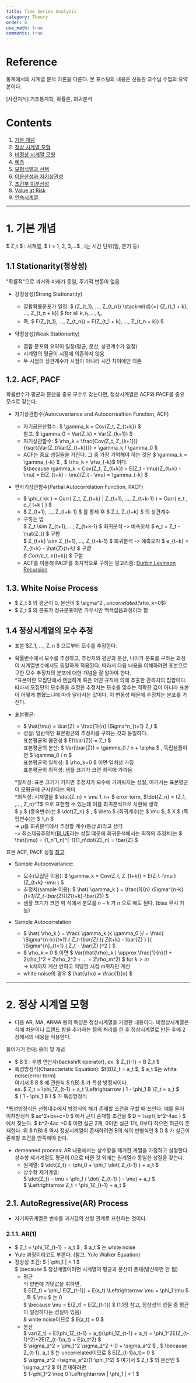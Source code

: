 ```yaml
---
title: Time Series Analysis
category: Theory
order: 6
use_math: true
comments: true
---
```


# Reference
통계에서의 시계열 분석 이론을 다룬다. 본 포스팅의 내용은 신동완 교수님 수업의 요약본이다.

[사전지식] 기초통계학, 확률론, 회귀분석

# Contents
1. [기본 개념](#1-기본-개념) <br/>
2. [정상 시계열 모형](#2-정상-시계열-모형) <br/>
3. [비정상 시계열 모형](#3-비정상-시계열-모형) <br/>
4. [예측](#4-예측) <br/>
5. [모형식별과 선택](#5-모형식별과-선택) <br/>
6. [이분산성과 자기상관성](#6-이분산성과-자기상관성) <br/>
7. [조건부 이분산성](#7-조건부-이분산성) <br/>
8. [Value at Risk](#8.-Value-at-Risk)
9. [연속시계열](#9.-연속시계열)

------

# 1. 기본 개념

$ Z_t $ : 시계열, $ t = 1, 2, 3,...$ , t는 시간 단위(일, 분기 등)

## 1.1 Stationarity(정상성)

"확률적"으로 과거와 미래가 동일, 주기적 변동이 없음

- 강정상성(Strong Stationarity)
    - 결합확률분포가 일정: $ (Z_{t_1}, ..., Z_{t_n}) \stackrel{d}{=} (Z_{t_1 + k}, ..., Z_{t_n + k}) $ for all $k, t_1, ..., t_n$
    - 즉,  $ F(Z_{t_1}, ..., Z_{t_n}) = F(Z_{t_1 + k}, ..., Z_{t_n + k}) $

- 약정상성(Weak Stationarity)
    - 결합 분포의 요약이 일정(평균, 분산, 상관계수가 일정)
    - 시계열의 평균이 시점에 의존하지 않음
    - 두 시점의 상관계수가 시점이 아니라 시간 차이에만 의존

## 1.2. ACF, PACF

확률변수가 평균과 분산을 중요 모수로 갖는다면, 정상시계열은 ACF와 PACF를 중요 모수로 갖는다.

- 자기상관함수(Autocovariance and Autocorrealtion Function, ACF)
    - 자기공분산함수: $ \gamma_k = Cov(Z_t, Z_{t+k}) $ <br/>
        참고. $ \gamma_0 = Var(Z_k) = Var(Z_{k+1}) $
    - 자기상관함수: $ \rho_k = \frac{Cov(Z_t, Z_{k+1})}{\sqrt{Var(Z_t)Var(Z_{t+k})}} = \gamma_k / \gamma_0 $
    - ACF는 중요 성질들을 가진다. 그 중 가장 기억해야 하는 것은 $ \gamma_k = \gamma_{-k} $ , $ \rho_k = \rho_{-k}$ 이다. <br/>
    $\because  \gamma_k = Cov(Z_t, Z_{t+k})  = E(Z_t - \mu)(Z_{t+k} - \mu) = E(Z_{t+k} - \mu)(Z_t - \mu) = \gamma_{-k}  $

- 편자기상관함수(Partial Autocorrelation Function, PACF)
    - $ \phi_{ kk } = Corr( Z_t, Z_{t+k} | Z_{t+1}, ..., Z_{t+k-1} ) = Corr( e_t , e_{ t+k } ) $
    - $  Z_{t+1}, ..., Z_{t+k-1} $ 를 통제 후 $ Z_t, Z_{t+k} $ 의 상관계수
    - 구하는 법 <br/>
    $ Z_t \sim   Z_{t+1}, ..., Z_{t+k-1} $ 회귀분석 -> 예측오차 $ e_t = Z_t - \hat{Z_t} $ 구함 <br/>
    $ Z_{t+k} \sim   Z_{t+1}, ..., Z_{t+k-1} $ 회귀분석 -> 예측오차 $ e_{t+k} = Z_{t+k} - \hat{Z}_{t+k} $ 구함 <br/>
    $ Corr(e_t, e_{t+k}) $ 구함
    - ACF를 이용해 PACF를 축차적으로 구하는 알고리즘: [Durbin Levinson Recursion](https://en.wikipedia.org/wiki/Levinson_recursion)

## 1.3. White Noise Process

- $ Z_t $ 의 평균이 0, 분산이 $ \sigma^2 $, uncorrelated($\rho_k=0$)
- $ Z_t $ 의 분포가 정규분포이면 가우시안 백색잡음과정이라 함

## 1.4 정상시계열의 모수 추정
- 표본 $Z_1, ..., Z_n $ 으로부터 모수를 추정한다. 
- 확률변수에서 모수를 추정하고, 추정치의 평균과 분산, 나아가 분포를 구하는 과정이 시계열변수에서도 동일하게 적용된다. 따라서 다음 내용을 이해하려면 표본으로 구한 모수 추정치의 분포에 대한 개념을 잘 알아야 한다. <br/>
*표본이란 모집단에서 랜덤하게 혹은 어떤 규칙에 의해 추출한 관측치의 집합이다. 따라서 모집단의 모수들을 추정한 추정치는 모수를 맞추는 적확한 값이 아니라 표본이 어떻게 뽑혔느냐에 따라 달라지는 값이다. 이 변동성 때문에 추정치는 분포를 가진다.  

- 표본평균: 
    - $ \hat{\mu} = \bar{Z} = \frac{1}{n} \Sigma^n_{t=1} Z_t $
    - 성질: 일반적인 표본평균의 추정치를 구하는 것과 동일하다. <br/>
    표본평균의 불편성 $ E(\bar{Z}) = Z_t $ <br/>
    표본평균의 분산: $ Var(\bar{Z}) = \gamma_0 / n + \alpha $ , 독립샘플이면 $ \gamma_0 / n $ <br/> 
    표본평균의 일치성: $ \rho_k=0 $ 이면 일치성 가짐 <br/> 
    표본평균의 최적성: 샘플 크기가 크면 최적에 가까움 <br/>

    *일치성: 표본 크기가 커지면 추정치가 모수에 가까워지는 성질, 여기서는 표본평균이 모평균에 근사한다는 의미 <br/>
    *최적성: 시계열을 $ \dot{Z_n} = \mu 1_n+ $ error term, $\dot{Z_n} = (Z_1, ,..., Z_n)^T$ 으로 표현할 수 있는데 이를 회귀분석으로 치환해 생각 <br/> 
    $ y $ (종속변수)는  $ \dot{Z_n} $ , $ \beta $ (회귀계수)는 $ \mu $, $ X $ (독립변수)는 $ 1_n $ <br/>
    -> $\mu$를 회귀분석에서 추정할 계수(통상 $\beta$)라고 생각 <br/> 
    -> 최소제곱추정치([BLUE](https://statisticsbyjim.com/regression/gauss-markov-theorem-ols-blue/)라는 성질 떄문에 회귀분석에서는 최적의 추정치)는 $ \hat{\mu} = (1_n'1_n)^{-1}(1_n\dot{Z}_n) = \bar{Z} $

표본 ACF, PACF 성질 [참고](http://feldman.faculty.pstat.ucsb.edu/174-03/lectures/l12.pdf)
- Sample Autocovariance:
    - 모수(모집단 이용): $ \gamma_k = Cov(Z_t, Z_{t+k}) = E(Z_t -\mu )(Z_{t+k} -\mu ) $
    - 추정치(sample 이용): $ \hat{ \gamma_k } = \frac{1}{n} \Sigma^{n-k}_{t=1}(Z_t-\bar{Z})(Z_{t+k}-\bar{Z}) $ 
    - 샘플 크기가 크면 위 식에서 분모를 $n-k$ 가 $n$ 으로 해도 된다. (bias 무시 가능)

- Sample Autocorrelation
    - $ \hat{ \rho_k } = \frac{ \gamma_k }{ \gamma_0 }/  = \frac{ \Sigma^{n-k}_{t=1} ( Z_t-\bar{Z} )( Z_{t+k} - \bar{Z} ) }{ \Sigma^{n}_{t=1} ( Z_t - \bar{Z} )^2 }   $
    - $ \rho_k = 0 $ 이면 $ Var(\hat{\rho}_k ) \approx \frac{1}{n}(1 + 2\rho_1^2 + 2\rho_2^2 + ... + 2\rho_m^2) $ for $k>m$ <br/> -> k차까지 계산 안하고 적당한 시점 m까지만 계산
    - white noise의 경우 $ \hat{\rho} = \frac{1}{n} $


------


# 2. 정상 시계열 모형

- 다음 AR, MA, ARMA 등의 특성은 정상시계열을 가정한 내용이다. 비정상시계열은 식에 차분이나 트렌드 항을 추가하는 등의 처리를 한 후 정상시계열로 만든 후에 2장에서의 내용을 적용한다.


들어가기 전에: 용어 및 개념
- $ B $ : 후행 연산자(backshift operator), ex. $ Z_{t-1} = B Z_t $
- 특성방정식(Characteristic Equation): $f(B)Z_t = a_t $, $ a_t $는 white noise(error term) <br/> 
여기서 $ B $ 에 관한식 $ f(B) $ 가 특성 방정식이다. <br/>
ex. $ Z_t = \phi_1Z_{t-1} + a_t  \Leftrightarrow ( 1 - \phi_1 B )Z_t = a_t $ <br/> 
$ ( 1 - \phi_1 B ) $ 가 특성방정식 <br/> 

*특성방정식은 선형대수에서 방정식의 해가 존재할 조건을 구할 때 쓰인다. 예를 들어 이차방정식 $ ax^2+bx+c=0 $ 에서 근이 존재할 조건을 $ D = \sqrt{ b^2-4ac } $ 에서 찾는다. $ b^2-4ac >0 $ 이면 실근 2개, 0이면 실근 1개, 0보다 작으면 허근이 존재한다. 위 $ f(B) $ 역시 정상시계열이 존재하려면 B의 식의 판별식인 $ D $ 가 실근이 존재할 조건을 만족해야 한다.

- demeaned process: AR 내용에서는 상수항을 제거한 계열을 가정하고 설명한다. <br/>
상수항 제거계열도 평균이 0으로 바뀐 것 외에는 원계열과 동일한 성질을 갖는다. <br/>
    - 원계열: $ \dot{Z_t} = \phi_0 + \phi_1 \dot{ Z_{t-1} } + a_t $ <br/>
    - 상수항 제거계열: <br/> 
    $ \dot{Z_t} - \mu = \phi_1 ( \dot{ Z_{t-1} } - \mu) + a_t $ <br/>
    $ \Leftrightarrow Z_t = \phi_1Z_{t-1} + a_t  $ <br/>
    
## 2.1. AutoRegressive(AR) Process
- 자기회귀계열은 변수를 과거값의 선형 관계로 표현하는 것이다.

### 2.1.1. AR(1)
- $ Z_t = \phi_1Z_{t-1} + a_t $ , $ a_t $ 는 white noise
- Yule 과정이라고도 부른다. (참고. Yule Walker Equation)
- 정상성 조건: $ | \phi_1 | < 1 $ <br/>
$ \because $ 정상계열이려면 시계열의 평균과 분산이 존재(발산하면 안 됨) <br/>
    - 평균 <br/>
    식 양변에 기댓값을 취하면, <br/>
    $ E(Z_t) = \phi_1 E(Z_{t-1}) + E(a_t) \Leftrightarrow \mu = \phi_1 \mu $ , 즉 $ \mu $ 는 0 <br/> 
    $ \because \mu = E(Z_t) = E(Z_{t-1})  $ (1.1장 참고, 정상성의 성질 중 평균이 일정하다는 성질이 있음) <br/> 
    & white noise이므로 $ E(a_t) = 0 $
    - 분산 <br/>
    $ var(Z_t) = E(\phi_1Z_{t-1} + a_t)(\phi_1Z_{t-1} + a_t) = \phi_1^2E(Z_{t-1}^2)+2E(Z_{t-1}a_t) + E(a_t^2) $ <br/>
    $ \sigma_z^2 = \phi_1^2 \sigma_z^2 + 0 + \sigma_a^2 $ , $ \because Z_{t-1}, a_t $ 는 uncorrelated이므로 $ E(Z_{t-1}a_t)= 0 $ <br/>
    $ \sigma_z^2 =\sigma_a^2/(1-\phi_1^2) $ 여기서 $ Z_t $ 의 분산인 $ \sigma_z^2 $ 이 존재하려면 <br/>
    $ 1-\phi_1^2 \neq 0   \Leftrightarrow  | \phi_1 | < 1  $


